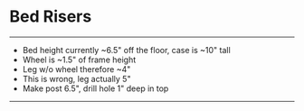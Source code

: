 # Bed Risers
---

- Bed height currently ~6.5" off the floor, case is ~10" tall
- Wheel is ~1.5" of frame height
- Leg w/o wheel therefore ~4"
- This is wrong, leg actually 5"
- Make post 6.5", drill hole 1" deep in top

---
